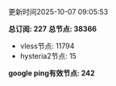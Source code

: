 更新时间2025-10-07 09:05:53

**总订阅: 227**
**总节点: 38366**
- vless节点: 11794
- hysteria2节点: 15

**google ping有效节点: 242**
